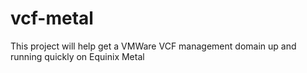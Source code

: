 # vcf-metal
This project will help get a VMWare VCF management domain up and running quickly on Equinix Metal
